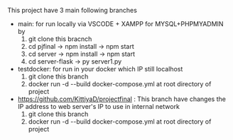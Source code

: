 This project have 3 main following branches
- main: for run locally via VSCODE + XAMPP for MYSQL+PHPMYADMIN by
  1) git clone this bracnch
  2) cd pjfinal -> npm install -> npm start
  3) cd server -> npm install -> npm start
  4) cd server-flask -> py server1.py
- testdocker: for run in your docker which IP still localhost
  1) git clone this branch
  2) docker run -d --build docker-compose.yml at root directory of project
- https://github.com/KittiyaD/projectfinal : This branch have changes the IP address to web server's IP to use in internal network
  1) git clone this branch
  2) docker run -d --build docker-compose.yml at root directory of project
